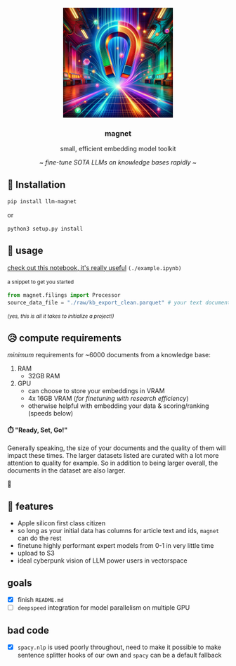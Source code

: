 <p align="center">
   <img height="250" width="250" src="./magnet.png">
   <br>
   <h3 align="center">magnet</h3>
   <p align="center">small, efficient embedding model toolkit</p>
   <p align="center"><i>~ fine-tune SOTA LLMs on knowledge bases rapidly ~</i></p>
</p>

</small>

## 💾 Installation

``` bash
pip install llm-magnet
```
or 
``` bash
python3 setup.py install
```


## 🎉 usage

[check out this notebook, it's really useful](./example.ipynb) `(./example.ipynb)`

<small>a snippet to get you started</small>

``` python
from magnet.filings import Processor
source_data_file = "./raw/kb_export_clean.parquet" # your text documents data
```

<small>*(yes, this is all it takes to initialize a project!)*</small>

## 😥 compute requirements

_minimum_ requirements for ~6000 documents from a knowledge base:

 1. RAM
    - 32GB RAM
 3. GPU
    - can choose to store your embeddings in VRAM
    - 4x 16GB VRAM (*for finetuning with research efficiency*)
    - otherwise helpful with embedding your data & scoring/ranking (speeds below)

#### ⏱️ "Ready, Set, Go!"

Generally speaking, the size of your documents and the quality of them will impact these times.
The larger datasets listed are curated with a lot more attention to quality for example. So in addition to being larger overall, the documents in the dataset are also larger.

🚧

## 👏 features

 - Apple silicon first class citizen
 - so long as your initial data has columns for article text and ids, `magnet` can do the rest
 - finetune highly performant expert models from 0-1 in very little time
 - upload to S3
 - ideal cyberpunk vision of LLM power users in vectorspace

## goals

- [x] finish `README.md`
- [ ] `deepspeed` integration for model parallelism on multiple GPU

## bad code

- [x] `spacy.nlp` is used poorly throughout, need to make it possible to make sentence splitter hooks of our own and `spacy` can be a default fallback